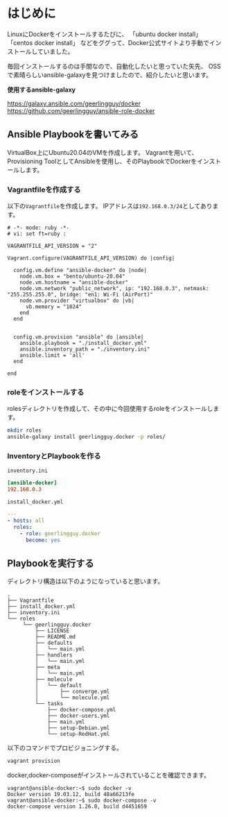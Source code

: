 # はじめに

LinuxにDockerをインストールするたびに、
「ubuntu docker install」
「centos docker install」
などをググって、Docker公式サイトより手動でインストールしていました。

毎回インストールするのは手間なので、自動化したいと思っていた矢先、
OSSで素晴らしいansible-galaxyを見つけましたので、紹介したいと思います。

**使用するansible-galaxy**

<https://galaxy.ansible.com/geerlingguy/docker>
<https://github.com/geerlingguy/ansible-role-docker>

## Ansible Playbookを書いてみる

VirtualBox上にUbuntu20.04のVMを作成します。
Vagrantを用いて、Provisioning ToolとしてAnsibleを使用し、そのPlaybookでDockerをインストールします。

### Vagrantfileを作成する

以下の`Vagrantfile`を作成します。
IPアドレスは`192.168.0.3/24`としてあります。

```Vagrantfile
# -*- mode: ruby -*-
# vi: set ft=ruby :

VAGRANTFILE_API_VERSION = "2"

Vagrant.configure(VAGRANTFILE_API_VERSION) do |config|
  
  config.vm.define "ansible-docker" do |node|
    node.vm.box = "bento/ubuntu-20.04"
    node.vm.hostname = "ansible-docker"
    node.vm.network "public_network", ip: "192.168.0.3", netmask: "255.255.255.0", bridge: "en1: Wi-Fi (AirPort)"
    node.vm.provider "virtualbox" do |vb|
      vb.memory = "1024"
    end
  end


  config.vm.provision "ansible" do |ansible|
    ansible.playbook = "./install_docker.yml"
    ansible.inventory_path = "./inventory.ini"
    ansible.limit = 'all'
  end

end
```

### roleをインストールする

rolesディレクトリを作成して、その中に今回使用するroleをインストールします。

```bash
mkdir roles
ansible-galaxy install geerlingguy.docker -p roles/
```

### InventoryとPlaybookを作る

`inventory.ini`

```ini
[ansible-docker]
192.168.0.3
```

`install_docker.yml`

```yml
---
- hosts: all
  roles:
    - role: geerlingguy.docker
      become: yes
```

## Playbookを実行する

ディレクトリ構造は以下のようになっていると思います。

```
.
├── Vagrantfile
├── install_docker.yml
├── inventory.ini
└── roles
     └── geerlingguy.docker
         ├── LICENSE
         ├── README.md
         ├── defaults
         │   └── main.yml
         ├── handlers
         │   └── main.yml
         ├── meta
         │   └── main.yml
         ├── molecule
         │   └── default
         │       ├── converge.yml
         │       └── molecule.yml
         └── tasks
             ├── docker-compose.yml
             ├── docker-users.yml
             ├── main.yml
             ├── setup-Debian.yml
             └── setup-RedHat.yml
```

以下のコマンドでプロビジョニングする。

```bash
vagrant provision
```

docker,docker-composeがインストールされていることを確認できます。

```
vagrant@ansible-docker:~$ sudo docker -v
Docker version 19.03.12, build 48a66213fe
vagrant@ansible-docker:~$ sudo docker-compose -v
docker-compose version 1.26.0, build d4451659
```
